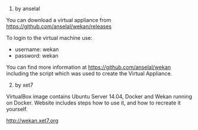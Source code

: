 1) by anselal

You can download a virtual appliance from https://github.com/anselal/wekan/releases

To login to the virtual machine use:

* username: wekan
* password: wekan

You can find more information at https://github.com/anselal/wekan including the script which was used to create the Virtual Appliance.

2) by xet7

VirtualBox image contains Ubuntu Server 14.04, Docker and Wekan running on Docker. Website includes steps how to use it, and how to recreate it yourself.

http://wekan.xet7.org